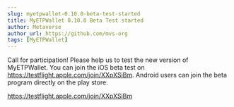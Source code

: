 ```yaml
---
slug: myetpwallet-0.10.0-beta-test-started
title: MyETPWallet 0.10.0 Beta Test started
author: Metaverse
author_url: https://github.com/mvs-org
tags: [MyETPWallet]
---
```


Call for participation! Please help us to test the new version of MyETPWallet. You can join the iOS beta test on https://testflight.apple.com/join/XXpXSiBm. Android users can join the beta program directly on the play store.

<!--truncate-->

https://testflight.apple.com/join/XXpXSiBm
